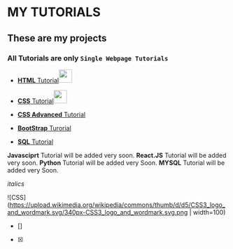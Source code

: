 # MY TUTORIALS
## These are my projects
### All Tutorials are only `Single Webpage Tutorials`

* [**HTML** Tutorial](https://vara-prasad-789.github.io/HTML-Developement-Tutorial/)<img src="https://upload.wikimedia.org/wikipedia/commons/6/61/HTML5_logo_and_wordmark.svg" width="30">

* [**CSS** Tutorial](https://vara-prasad-789.github.io/CSS-Development-Tutorial/)<img src="https://upload.wikimedia.org/wikipedia/commons/thumb/d/d5/CSS3_logo_and_wordmark.svg/340px-CSS3_logo_and_wordmark.svg.png" width="30">

* [**CSS Advanced** Tutorial](https://vara-prasad-789.github.io/CSS-Advanced-Tutorial/)
* [**BootStrap** Turorial](https://vara-prasad-789.github.io/BootStrap-Tutorial/)
* [**SQL** Tutorial](https://vara-prasad-789.github.io/SQL-Tutorial/)


**Javasciprt** Tutorial will be added very soon.
**React.JS** Tutorial will be added very soon.
**Python** Tutorial will be added very Soon.
**MYSQL** Tutorial will be added very Soon.

*italics*

![CSS](https://upload.wikimedia.org/wikipedia/commons/thumb/d/d5/CSS3_logo_and_wordmark.svg/340px-CSS3_logo_and_wordmark.svg.png | width=100)

- []
- [x]


<!-- Comments -->


